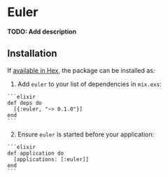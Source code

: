 # Euler

**TODO: Add description**

## Installation

If [available in Hex](https://hex.pm/docs/publish), the package can be installed as:

  1. Add `euler` to your list of dependencies in `mix.exs`:

    ```elixir
    def deps do
      [{:euler, "~> 0.1.0"}]
    end
    ```

  2. Ensure `euler` is started before your application:

    ```elixir
    def application do
      [applications: [:euler]]
    end
    ```

